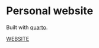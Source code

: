 # Personal website 

Built with [quarto](https://quarto.org/).

[WEBSITE](https://alexisralli.github.io/)